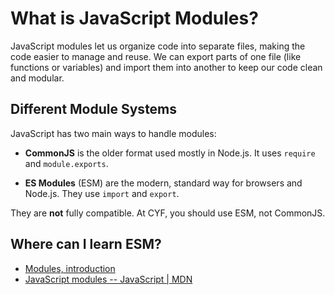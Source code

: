 # What is JavaScript Modules?
JavaScript modules let us organize code into separate files, making the code easier to manage and reuse. We can export parts of one file (like functions or variables) and import them into another to keep our code clean and modular.

## Different Module Systems

JavaScript has two main ways to handle modules:

- **CommonJS** is the older format used mostly in Node.js. It uses `require` and `module.exports`.

- **ES Modules** (ESM) are the modern, standard way for browsers and Node.js. They use `import` and `export`.

They are **not** fully compatible. At CYF, you should use ESM, not CommonJS.

## Where can I learn ESM?
- [Modules, introduction](https://javascript.info/modules-intro)
- [JavaScript modules -- JavaScript | MDN](https://developer.mozilla.org/en-US/docs/Web/JavaScript/Guide/Modules)